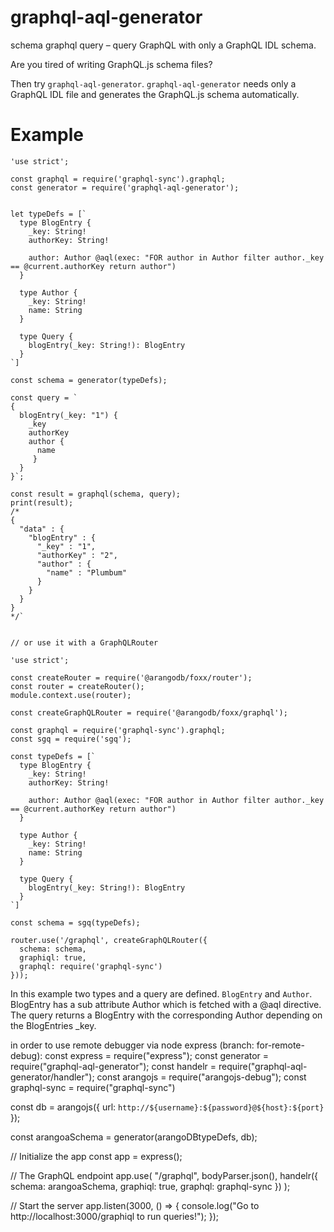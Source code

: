 # graphql-aql-generator
schema graphql query – query GraphQL with only a GraphQL IDL schema.

Are you tired of writing GraphQL.js schema files?

Then try `graphql-aql-generator`. `graphql-aql-generator` needs only a GraphQL IDL file and generates the GraphQL.js schema automatically.



# Example


```es6
'use strict';

const graphql = require('graphql-sync').graphql;
const generator = require('graphql-aql-generator');


let typeDefs = [`
  type BlogEntry {
    _key: String!
    authorKey: String!

    author: Author @aql(exec: "FOR author in Author filter author._key == @current.authorKey return author")
  }

  type Author {
    _key: String!
    name: String
  }

  type Query {
    blogEntry(_key: String!): BlogEntry
  }
`]

const schema = generator(typeDefs);

const query = `
{
  blogEntry(_key: "1") {
    _key
    authorKey
    author {
      name
     }
  }
}`;

const result = graphql(schema, query);
print(result);
/*
{
  "data" : {
    "blogEntry" : {
      "_key" : "1",
      "authorKey" : "2",
      "author" : {
        "name" : "Plumbum"
      }
    }
  }
}
*/`


// or use it with a GraphQLRouter

'use strict';

const createRouter = require('@arangodb/foxx/router');
const router = createRouter();
module.context.use(router);

const createGraphQLRouter = require('@arangodb/foxx/graphql');

const graphql = require('graphql-sync').graphql;
const sgq = require('sgq');

const typeDefs = [`
  type BlogEntry {
    _key: String!
    authorKey: String!

    author: Author @aql(exec: "FOR author in Author filter author._key == @current.authorKey return author")
  }

  type Author {
    _key: String!
    name: String
  }

  type Query {
    blogEntry(_key: String!): BlogEntry
  }
`]

const schema = sgq(typeDefs);

router.use('/graphql', createGraphQLRouter({
  schema: schema,
  graphiql: true,
  graphql: require('graphql-sync')
}));

```
In this example two types and a query are defined. `BlogEntry` and `Author`. BlogEntry has a sub attribute Author which is fetched with a @aql directive. The query returns a BlogEntry with the corresponding Author depending on the BlogEntries _key.

in order to use remote debugger via node express (branch: for-remote-debug):
const express = require("express");
const generator = require("graphql-aql-generator");
const handelr = require("graphql-aql-generator/handler");
const arangojs = require("arangojs-debug");
const graphql-sync = require("graphql-sync")

const db = arangojs({
  url: `http://${username}:${password}@${host}:${port}`
});

const arangoaSchema = generator(arangoDBtypeDefs, db);

// Initialize the app
const app = express();

// The GraphQL endpoint
app.use(
  "/graphql",
  bodyParser.json(),
  handelr({
    schema: arangoaSchema,
    graphiql: true,
    graphql: graphql-sync
  })
);

// Start the server
app.listen(3000, () => {
  console.log("Go to http://localhost:3000/graphiql to run queries!");
});
